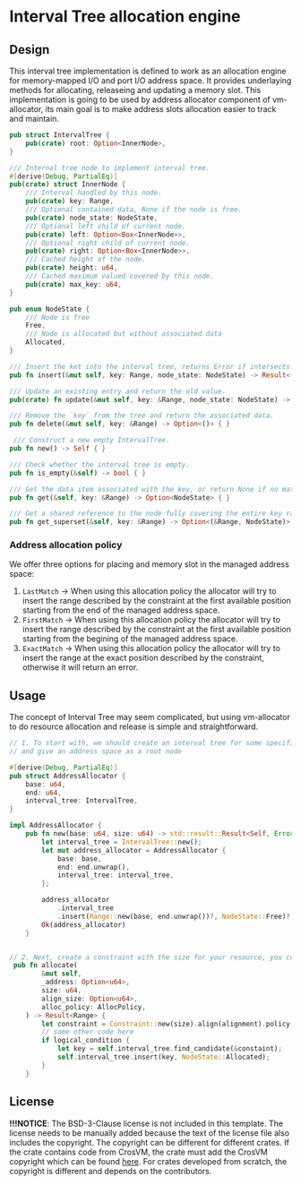 # Interval Tree allocation engine

## Design

This interval tree implementation is defined to work as an allocation
engine for memory-mapped I/O and port I/O address space. It provides
underlaying methods for allocating, releaseing and updating a memory
slot. This implementation is going to be used by address allocator
component of vm-allocator, its main goal is to make address slots
allocation easier to track and maintain.

```rust
pub struct IntervalTree {
    pub(crate) root: Option<InnerNode>,
}

/// Internal tree node to implement interval tree.
#[derive(Debug, PartialEq)]
pub(crate) struct InnerNode {
    /// Interval handled by this node.
    pub(crate) key: Range,
    /// Optional contained data, None if the node is free.
    pub(crate) node_state: NodeState,
    /// Optional left child of current node.
    pub(crate) left: Option<Box<InnerNode>>,
    /// Optional right child of current node.
    pub(crate) right: Option<Box<InnerNode>>,
    /// Cached height of the node.
    pub(crate) height: u64,
    /// Cached maximum valued covered by this node.
    pub(crate) max_key: u64,
}

pub enum NodeState {
    /// Node is free
    Free,
    /// Node is allocated but without associated data
    Allocated,
}

/// Insert the ket into the interval tree, returns Error if intersects with existing nodes.
pub fn insert(&mut self, key: Range, node_state: NodeState) -> Result<()> { }

/// Update an existing entry and return the old value.
pub(crate) fn update(&mut self, key: &Range, node_state: NodeState) -> Result<()> { }

/// Remove the `key` from the tree and return the associated data.
pub fn delete(&mut self, key: &Range) -> Option<()> { }

 /// Construct a new empty IntervalTree.
pub fn new() -> Self { }

/// Check whether the interval tree is empty.
pub fn is_empty(&self) -> bool { }

/// Get the data item associated with the key, or return None if no match found.
pub fn get(&self, key: &Range) -> Option<NodeState> { }

/// Get a shared reference to the node fully covering the entire key range.
pub fn get_superset(&self, key: &Range) -> Option<(&Range, NodeState)> { }
```

### Address allocation policy

We offer three options for placing and memory slot in the managed address space:

1. `LastMatch` -> When using this allocation policy the allocator will try to
insert the range described by the constraint at the first available position
starting from the end of the managed address space.
2. `FirstMatch` -> When using this allocation policy the allocator will try to
insert the range described by the constraint at the first available position
starting from the begining of the managed address space.
3. `ExactMatch` -> When using this allocation policy the allocator will try to
insert the range at the exact position described by the constraint, otherwise
it will return an error.

## Usage

The concept of Interval Tree may seem complicated, but using vm-allocator to do
resource allocation and release is simple and straightforward.

```rust
// 1. To start with, we should create an interval tree for some specific resouces 
// and give an address space as a root node

#[derive(Debug, PartialEq)]
pub struct AddressAllocator {
    base: u64,
    end: u64,
    interval_tree: IntervalTree,
}

impl AddressAllocator {
    pub fn new(base: u64, size: u64) -> std::result::Result<Self, Error> {
        let interval_tree = IntervalTree::new();
        let mut address_allocator = AddressAllocator {
            base: base,
            end: end.unwrap(),
            interval_tree: interval_tree,
        };

        address_allocator
            .interval_tree
            .insert(Range::new(base, end.unwrap())?, NodeState::Free)?;
        Ok(address_allocator)
    }


// 2. Next, create a constraint with the size for your resource, you could also assign the maximum, minimum and alignment for the constraint. Then we could use the constraint to allocate the resource in the range we previously decided. Interval Tree will give you the appropriate range. 
 pub fn allocate(
        &mut self,
        _address: Option<u64>,
        size: u64,
        align_size: Option<u64>,
        alloc_policy: AllocPolicy,
    ) -> Result<Range> {
        let constraint = Constraint::new(size).align(alignment).policy(alloc_policy);
        // some other code here
        if logical_condition {
            let key = self.interval_tree.find_candidate(&constaint);
            self.interval_tree.insert(key, NodeState::Allocated);
        }
    }
```

## License

**!!!NOTICE**: The BSD-3-Clause license is not included in this template.
The license needs to be manually added because the text of the license file
also includes the copyright. The copyright can be different for different
crates. If the crate contains code from CrosVM, the crate must add the
CrosVM copyright which can be found
[here](https://chromium.googlesource.com/chromiumos/platform/crosvm/+/master/LICENSE).
For crates developed from scratch, the copyright is different and depends on
the contributors.
